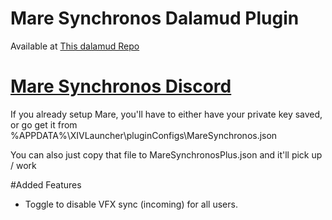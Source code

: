 # Mare Synchronos Dalamud Plugin

Available at [This dalamud Repo](https://raw.githubusercontent.com/eqbot/DalamudPluginRepo/master/pluginmaster.json)

# [Mare Synchronos Discord](https://discord.gg/5HVveFefcB)

If you already setup Mare, you'll have to either have your private key saved, or go get it from %APPDATA%\XIVLauncher\pluginConfigs\MareSynchronos.json

You can also just copy that file to MareSynchronosPlus.json and it'll pick up / work

#Added Features
- Toggle to disable VFX sync (incoming) for all users.
